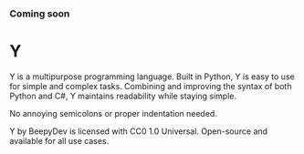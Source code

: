 ### Coming soon
# Y

Y is a multipurpose programming language. Built in Python, Y is easy to use for simple and complex tasks. Combining and improving the syntax of both Python and C#, Y maintains readability while staying simple.

No annoying semicolons or proper indentation needed.

Y by BeepyDev is licensed with CC0 1.0 Universal. Open-source and available for all use cases.
